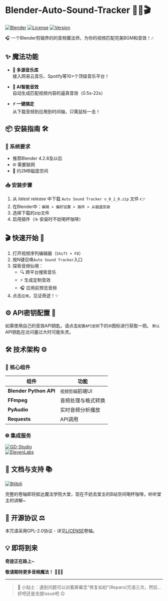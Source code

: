 # Blender-Auto-Sound-Tracker 🎵✨🎬

[![Blender](https://img.shields.io/badge/Blender-%23F5792A.svg?style=for-the-badge&logo=blender&logoColor=white)](https://www.blender.org/)
[![License](https://img.shields.io/github/license/JackOfArendelle/Blender-Auto-Sound-Tracker?style=for-the-badge)](LICENSE)
[![Version](https://img.shields.io/badge/Version-0.1.0-ff69b4?style=for-the-badge)]()

🎧 一个Blender剪辑界的的音频魔法师，为你的视频匹配完美BGM和音效！🎶

## ✨ 魔法功能

- **🎼 多源音乐库**  
  接入网易云音乐、Spotify等10+个顶级音乐平台！  

- **🤖 AI智能音效**  
  自动生成匹配视频内容的逼真音效（0.5s-22s）  

- **⚡ 一键搞定**  
  从下载音频到应用到时间轴，只需鼠标一击！  

## 📦 安装指南 🛠️

### 🔧 系统要求
- 推荐Blender 4.2.8及以后
- 🌐 需要联网
- 💾 约2MB磁盘空间

### 📥 安装步骤
1. 从 *latest release* 中下载 `Auto Sound Tracker v_0_1_0.zip` 文件 👉
2. 在Blender中：`编辑 > 偏好设置 > 插件 > 从磁盘安装`  
3. 选择下载的zip文件
4. 启用插件（☕ 安装时不妨喝杯咖啡）

## 🎬 快速开始 🚀

1. 打开视频序列编辑器（`Shift + F8`）  
2. 按N键召唤`Auto Sound Tracker`入口
3. 探索音频仙境：
   - 🔍 跨平台搜索音乐
   - ⚡ 生成定制音效
   - 🎧 应用前预览音频
4. 点击`应用`，见证奇迹！✨

## ⚙️ API密钥配置 🔑

如需使用自己的音效API钥匙，请点击`配置API密钥`下的🌐图标进行获取一把。
`默认`API钥匙在访问量过大时可能失灵。

## 🛠️ 技术架构 ⚙️

### 🧩 核心组件
| 组件 | 功能 |
|-----------|---------|
| **Blender Python API** | `视频剪辑`前端UI |
| **FFmpeg** | 音频处理与格式转换 |
| **PyAudio** | 实时音频分析播放 |
| **Requests** | API调用 |

### 🌐 集成服务
[![GD-Studio](https://img.shields.io/badge/🎵_GD音乐台API-00cc66?style=for-the-badge)](https://music-api.gdstudio.xyz/api.php)  
[![ElevenLabs](https://img.shields.io/badge/🤖_ElevenLabs_AI音频-ff9933?style=for-the-badge)](https://elevenlabs.io/app/settings/api-keys)

## 📖 文档与支持 📚

[![Bilibili](https://img.shields.io/badge/📺_B站空间-00A1D6?style=for-the-badge&logo=bilibili&logoColor=white)](https://space.bilibili.com/477893108)

完整的卷轴即将抵达魔法学院大堂，现在不妨去堂主的B站空间喝杯咖啡，听听堂主的讲解~

## 📜 开源协议 ⚖️

本咒语采用GPL-2.0协议 - 详见[LICENSE](LICENSE)卷轴。  

## 💡 即将到来

**奇迹正在路上~**

**敬请期待更多音频魔法！** 🧙‍♂️🎶

---

> 🎯 小贴士：遇到问题可以对着屏幕念"修复如初"(Reparo)咒语三次，然后...好吧还是去提issue吧 😉
